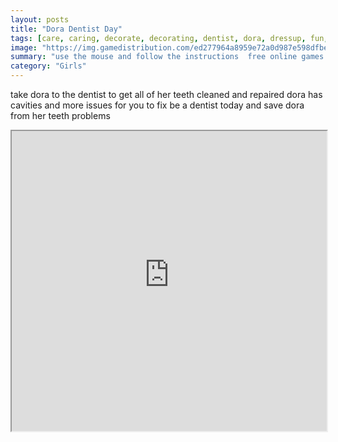 ```yaml
---
layout: posts
title: "Dora Dentist Day"
tags: [care, caring, decorate, decorating, dentist, dora, dressup, fun, girl, free, online, games, oyna, game, free, games, play, play, games]
image: "https://img.gamedistribution.com/ed277964a8959e72a0d987e598dfbe72.jpg"
summary: "use the mouse and follow the instructions  free online games oyna game free games play play games"
category: "Girls"
---
```


take dora to the dentist to get all of her teeth cleaned and repaired dora has cavities and more issues for you to fix be a dentist today and save dora from her teeth problems

<iframe width="100%" height="480px;" src="https://flash.gamedistribution.com?game=ed277964a8959e72a0d987e598dfbe72"></iframe>